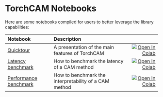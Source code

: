 # TorchCAM Notebooks

Here are some notebooks compiled for users to better leverage the library capabilities:

| Notebook     |      Description      |   |
|:----------|:-------------|------:|
| [Quicktour](https://github.com/frgfm/notebooks/blob/main/torch-cam/quicktour.ipynb) | A presentation of the main features of TorchCAM | [![Open In Colab](https://colab.research.google.com/assets/colab-badge.svg)](https://colab.research.google.com/github/frgfm/notebooks/blob/main/torch-cam/quicktour.ipynb) |
| [Latency benchmark](https://github.com/frgfm/notebooks/blob/main/torch-cam/latency_benchmark.ipynb) | How to benchmark the latency of a CAM method | [![Open In Colab](https://colab.research.google.com/assets/colab-badge.svg)](https://colab.research.google.com/github/frgfm/notebooks/blob/main/torch-cam/latency_benchmark.ipynb) |
| [Performance benchmark](https://github.com/frgfm/notebooks/blob/main/torch-cam/perf_benchmark.ipynb) | How to benchmark the interpretability of a CAM method | [![Open In Colab](https://colab.research.google.com/assets/colab-badge.svg)](https://colab.research.google.com/github/frgfm/notebooks/blob/main/torch-cam/perf_benchmark.ipynb) |
